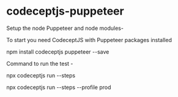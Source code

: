 # codeceptjs-puppeteer

Setup the node Puppeteer and node modules- 

To start you need CodeceptJS with Puppeteer packages installed

npm install codeceptjs puppeteer --save



Command to run the test - 

npx codeceptjs run --steps

npx codeceptjs run --steps --profile prod
